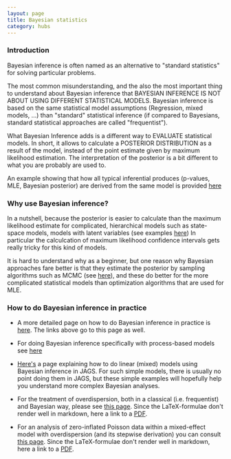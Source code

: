 ```yaml
---
layout: page
title: Bayesian statistics 
category: hubs
---
```


### Introduction

Bayesian inference is often named as an alternative to "standard statistics" for solving particular problems.

The most common misunderstanding, and the also the most important thing to understand about Bayesian inference that BAYESIAN INFERENCE IS NOT ABOUT USING DIFFERENT STATISTICAL MODELS. Bayesian inference is based on the same statistical model assumptions (Regression, mixed models, ...) than "standard" statistical inference (if compared to Bayesians, standard statistical approaches are called "frequentist"). 

What Bayesian Inference adds is a different way to EVALUATE statistical models. In short, it allows to calculate a POSTERIOR DISTRIBUTION as a result of the model, instead of the point estimate given by maximum likelihood estimation. The interpretation of the posterior is a bit different to what you are probably are used to.


An example showing that how all typical inferential produces (p-values, MLE, Bayesian posterior) are derived from the same model is provided [here](https://github.com/florianhartig/LearningBayes/blob/master/CommentedCode/01-Principles/InferenceMethods.md)

### Why use Bayesian inference?

In a nutshell, because the posterior is easier to calculate than the maximum likelihood estimate for complicated, hierarchical models such as state-space models, models with latent variables (see examples [here](https://github.com/florianhartig/LearningBayes/tree/master/CommentedCode/05-HierarchicalAndSpatialModels)) In particular the calculcation of maximum likelihood confidence intervals gets really tricky for this kind of models. 

It is hard to understand why as a beginner, but one reason why Bayesian approaches fare better is that they estimate the posterior by sampling algorithms such as MCMC (see [here](https://github.com/florianhartig/LearningBayes/tree/master/CommentedCode/02-Samplers)), and these do better for the more complicated statistical models than optimization algorithms that are used for MLE.


### How to do Bayesian inference in practice

* A more detailed page on how to do Bayesian inference in practice is [here](http://florianhartig.github.io/LearningBayes/). The links above go to this page as well. 

* For doing Bayesian inference specifically with process-based models see [here](https://github.com/florianhartig/LearningBayes/tree/master/CommentedCode/09-BayesAndProcessBasedModels)

* [Here's](https://biometry.github.io/APES/LectureNotes/StatsCafe/Linear_models_jags.html) a page explaining how to do linear (mixed) models using Bayesian inference in JAGS. For such simple models, there is usually no point doing them in JAGS, but these simple examples will hopefully help you understand more complex Bayesian analyses.

* For the treatment of overdispersion, both in a classical (i.e. frequentist) and Bayesian way, please see [this page](https://biometry.github.io/APES/LectureNotes/2016-JAGS/Overdispersion/OverdispersionJAGS.html). Since the LaTeX-formulae don't render well in markdown, here a link to a [PDF](https://biometry.github.io/APES/LectureNotes/2016-JAGS/Overdispersion/OverdispersionJAGS.pdf).

* For an analysis of zero-inflated Poisson data within a mixed-effect model with overdispersion (and its stepwise derivation) you can consult [this page](https://biometry.github.io/APES/LectureNotes/2016-JAGS/ZeroInflation/ZeroInflation_JAGS.html). Since the LaTeX-formulae don't render well in markdown, here a link to a [PDF](https://biometry.github.io/APES/LectureNotes/2016-JAGS/ZeroInflation/ZeroInflation_JAGS.pdf).

